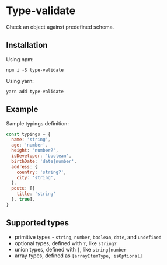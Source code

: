 # Type-validate

Check an object against predefined schema.

## Installation

Using npm:

```
npm i -S type-validate
```

Using yarn:

```
yarn add type-validate
```

## Example

Sample typings definition:

```js
const typings = {
  name: 'string',
  age: 'number',
  height: 'number?',
  isDeveloper: 'boolean',
  birthDate: 'date|number',
  address: {
    country: 'string?',
    city: 'string',
  },
  posts: [{
    title: 'string'
  }, true],
}
```

## Supported types

* primitive types - `string`, `number`, `boolean`, `date`, and `undefined`
* optional types, defined with `?`, like `string?`
* union types, defined with `|`, like `string|number`
* array types, defined as `[arrayItemType, isOptional]`

